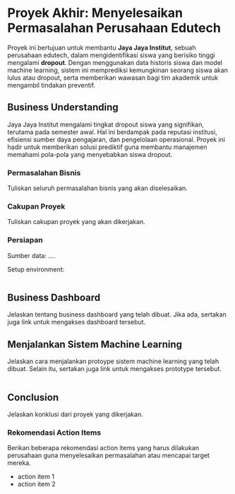 # Proyek Akhir: Menyelesaikan Permasalahan Perusahaan Edutech
Proyek ini bertujuan untuk membantu **Jaya Jaya Institut**, sebuah perusahaan edutech, dalam mengidentifikasi siswa yang berisiko tinggi mengalami **dropout**. Dengan menggunakan data historis siswa dan model machine learning, sistem ini memprediksi kemungkinan seorang siswa akan lulus atau dropout, serta memberikan wawasan bagi tim akademik untuk mengambil tindakan preventif.
## Business Understanding
Jaya Jaya Institut mengalami tingkat dropout siswa yang signifikan, terutama pada semester awal. Hal ini berdampak pada reputasi institusi, efisiensi sumber daya pengajaran, dan pengelolaan operasional. Proyek ini hadir untuk memberikan solusi prediktif guna membantu manajemen memahami pola-pola yang menyebabkan siswa dropout.
### Permasalahan Bisnis
Tuliskan seluruh permasalahan bisnis yang akan diselesaikan.

### Cakupan Proyek
Tuliskan cakupan proyek yang akan dikerjakan.

### Persiapan

Sumber data: ....

Setup environment:
```

```

## Business Dashboard
Jelaskan tentang business dashboard yang telah dibuat. Jika ada, sertakan juga link untuk mengakses dashboard tersebut.

## Menjalankan Sistem Machine Learning
Jelaskan cara menjalankan protoype sistem machine learning yang telah dibuat. Selain itu, sertakan juga link untuk mengakses prototype tersebut.

```

```

## Conclusion
Jelaskan konklusi dari proyek yang dikerjakan.

### Rekomendasi Action Items
Berikan beberapa rekomendasi action items yang harus dilakukan perusahaan guna menyelesaikan permasalahan atau mencapai target mereka.
- action item 1
- action item 2
